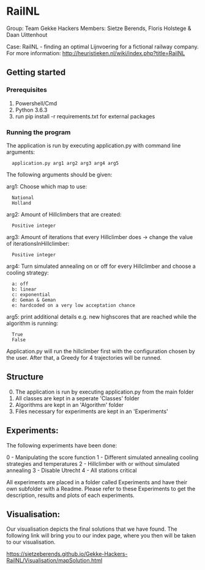 # RailNL

Group: Team Gekke Hackers
Members: Sietze Berends, Floris Holstege & Daan Uittenhout

Case: RailNL - finding an optimal Lijnvoering for a fictional railway company. For more information: http://heuristieken.nl/wiki/index.php?title=RailNL

## Getting started

### Prerequisites
1. Powershell/Cmd
2. Python 3.6.3
3. run pip install -r requirements.txt for external packages

### Running the program
The application is run by executing application.py with command line arguments:

      application.py arg1 arg2 arg3 arg4 arg5

The following arguments should be given:

arg1: Choose which map to use:

      National
      Holland

arg2: Amount of Hillclimbers that are created:

      Positive integer 

arg3: Amount of iterations that every Hillclimber does -> change the value of iterationsInHillclimber:

      Positive integer

arg4: Turn simulated annealing on or off for every Hillclimber and choose a cooling strategy:

      a: off
      b: linear
      c: exponential
      d: Geman & Geman
      e: hardcoded on a very low acceptation chance
  
arg5: print additional details e.g. new highscores that are reached while the algorithm is running:

      True
      False
      
Application.py will run the hillclimber first with the configuration chosen by the user. After that, a Greedy for 4 trajectories will be runned.

## Structure
0. The application is run by executing application.py from the main folder
1. All classes are kept in a seperate 'Classes' folder
2. Algorithms are kept in an 'Algorithm' folder
3. Files necessary for experiments are kept in an 'Experiments' 

## Experiments:
The following experiments have been done:

0 - Manipulating the score function
1 - Different simulated annealing cooling strategies and temperatures
2 - Hillclimber with or without simulated annealing
3 - Disable Utrecht
4 - All stations critical

All experiments are placed in a folder called Experiments and have their own subfolder with a Readme. Please refer to these Experiments to get the description, results and plots of each experiments.

## Visualisation:

Our visualisation depicts the final solutions that we have found. The following link will bring you to our index page, where you then will be taken to our visualisation. 

https://sietzeberends.github.io/Gekke-Hackers-RailNL/Visualisation/mapSolution.html
